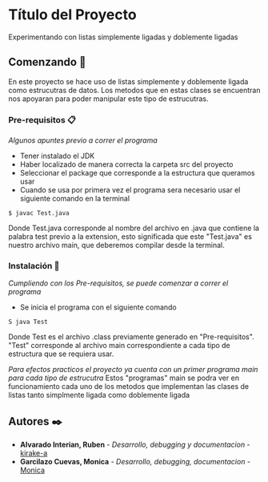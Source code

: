 # Título del Proyecto

Experimentando con listas simplemente ligadas y doblemente ligadas

## Comenzando 🚀

En este proyecto se hace uso de listas simplemente y doblemente ligada como estrucutras de datos.
Los metodos que en estas clases se encuentran nos apoyaran para poder manipular este tipo de
estrucutras.

### Pre-requisitos 📋

_Algunos apuntes previo a correr el programa_

* Tener instalado el JDK 
* Haber localizado de manera correcta la carpeta src del proyecto
* Seleccionar el package que corresponde a la estructura que queramos usar
* Cuando se usa por primera vez el programa sera necesario usar el siguiente comando en la terminal

```
$ javac Test.java
```
Donde Test.java corresponde al nombre del archivo en .java que contiene la palabra test previo a la extension,
esto significada que este "Test.java" es nuestro archivo main, que deberemos compilar desde la terminal.

### Instalación 🔧

_Cumpliendo con los Pre-requisitos, se puede comenzar a correr el programa_

* Se inicia el programa con el siguiente comando

```
S java Test
```
Donde Test es el archivo .class previamente generado en "Pre-requisitos". "Test" corresponde al archivo main
correspondiente a cada tipo de estructura que se requiera usar.

_Para efectos practicos el proyecto ya cuenta con un primer programa main para cada tipo de estrucutra_
Estos "programas" main se podra ver en funcionamiento cada uno de los metodos que implementan las clases
de listas tanto simplmente ligada como doblemente ligada

## Autores ✒️

* **Alvarado Interian, Ruben** - *Desarrollo, debugging y documentacion* - [kirake-a](https://gist.github.com/kirake-a)
* **Garcilazo Cuevas, Monica** - *Desarrollo, debugging, documentacion* - [Monica](https://github.com/MoniGarcilazo)

